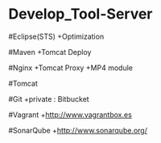 Develop_Tool-Server
===================

#Eclipse(STS)
+Optimization

#Maven
+Tomcat Deploy

#Nginx
+Tomcat Proxy
+MP4 module

#Tomcat

#Git
+private : Bitbucket

#Vagrant
+http://www.vagrantbox.es

#SonarQube
+http://www.sonarqube.org/
